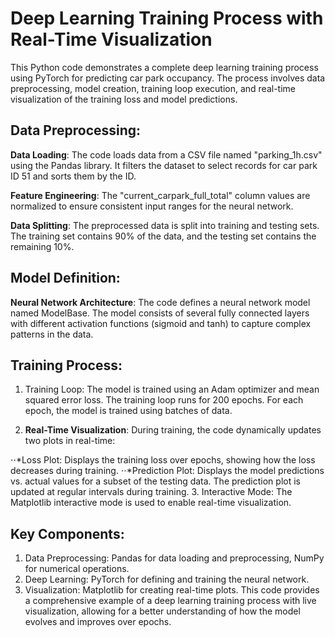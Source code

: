 # Deep Learning Training Process with Real-Time Visualization
This Python code demonstrates a complete deep learning training process using PyTorch for predicting car park occupancy. The process involves data preprocessing, model creation, training loop execution, and real-time visualization of the training loss and model predictions.

## Data Preprocessing:
__Data Loading__: The code loads data from a CSV file named "parking_1h.csv" using the Pandas library. It filters the dataset to select records for car park ID 51 and sorts them by the ID.

__Feature Engineering__: The "current_carpark_full_total" column values are normalized to ensure consistent input ranges for the neural network.

__Data Splitting__: The preprocessed data is split into training and testing sets. The training set contains 90% of the data, and the testing set contains the remaining 10%.

## Model Definition:
__Neural Network Architecture__: The code defines a neural network model named ModelBase. The model consists of several fully connected layers with different activation functions (sigmoid and tanh) to capture complex patterns in the data.
## Training Process:
1. Training Loop: The model is trained using an Adam optimizer and mean squared error loss. The training loop runs for 200 epochs. For each epoch, the model is trained using batches of data.

2. __Real-Time Visualization__: During training, the code dynamically updates two plots in real-time:

⋅⋅*Loss Plot: Displays the training loss over epochs, showing how the loss decreases during training.
⋅⋅*Prediction Plot: Displays the model predictions vs. actual values for a subset of the testing data. The prediction plot is updated at regular intervals during training.
3. Interactive Mode: The Matplotlib interactive mode is used to enable real-time visualization.

## Key Components:
1. Data Preprocessing: Pandas for data loading and preprocessing, NumPy for numerical operations.
2. Deep Learning: PyTorch for defining and training the neural network.
3. Visualization: Matplotlib for creating real-time plots.
This code provides a comprehensive example of a deep learning training process with live visualization, allowing for a better understanding of how the model evolves and improves over epochs.

